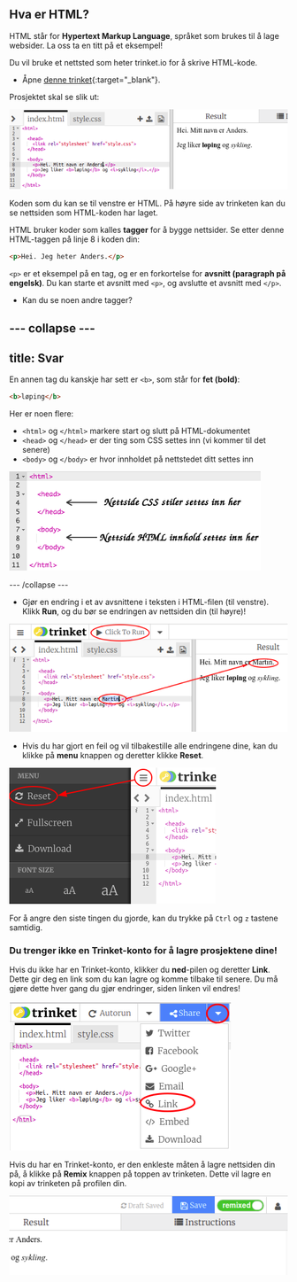 ## Hva er HTML?

HTML står for **Hypertext Markup Language**, språket som brukes til å lage websider. La oss ta en titt på et eksempel!

Du vil bruke et nettsted som heter trinket.io for å skrive HTML-kode.

+ Åpne [denne trinket](http://jumpto.cc/web-intro){:target="_blank"}.

Prosjektet skal se slik ut:

![skjermbilde](images/birthday-starter.png)

Koden som du kan se til venstre er HTML. På høyre side av trinketen kan du se nettsiden som HTML-koden har laget.

HTML bruker koder som kalles **tagger** for å bygge nettsider. Se etter denne HTML-taggen på linje 8 i koden din:

```html
<p>Hei. Jeg heter Anders.</p>
```

`<p>` er et eksempel på en tag, og er en forkortelse for **avsnitt (paragraph på engelsk)**. Du kan starte et avsnitt med `<p>`, og avslutte et avsnitt med `</p>`.

+ Kan du se noen andre tagger?

--- collapse ---
---
title: Svar
---

En annen tag du kanskje har sett er `<b>`, som står for **fet (bold)**:

```html
<b>løping</b>
```

Her er noen flere:

+ `<html>` og `</html>` markere start og slutt på HTML-dokumentet
+ `<head>` og `</head>` er der ting som CSS settes inn (vi kommer til det senere)
+ `<body>` og `</body>` er hvor innholdet på nettstedet ditt settes inn

![skjermbilde](images/birthday-head-body.png)

--- /collapse ---

+ Gjør en endring i et av avsnittene i teksten i HTML-filen (til venstre). Klikk **Run**, og du bør se endringen av nettsiden din (til høyre)!

![skjermbilde](images/birthday-edit-html.png)

+ Hvis du har gjort en feil og vil tilbakestille alle endringene dine, kan du klikke på **menu** knappen og deretter klikke **Reset**.

![skjermbilde](images/birthday-reset.png)

For å angre den siste tingen du gjorde, kan du trykke på `Ctrl` og `z` tastene samtidig.

### Du trenger ikke en Trinket-konto for å lagre prosjektene dine!

Hvis du ikke har en Trinket-konto, klikker du **ned**-pilen og deretter **Link**. Dette gir deg en link som du kan lagre og komme tilbake til senere. Du må gjøre dette hver gang du gjør endringer, siden linken vil endres!

![skjermbilde](images/birthday-link.png)

Hvis du har en Trinket-konto, er den enkleste måten å lagre nettsiden din på, å klikke på **Remix** knappen på toppen av trinketen. Dette vil lagre en kopi av trinketen på profilen din.

![skjermbilde](images/birthday-remix.png)